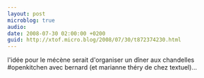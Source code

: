 ```yaml
---
layout: post
microblog: true
audio: 
date: 2008-07-30 02:00:00 +0200
guid: http://xtof.micro.blog/2008/07/30/t872374230.html
---
```

l'idée pour le mécène serait d'organiser un dîner aux chandelles #openkitchen avec bernard (et marianne théry de chez textuel)...
